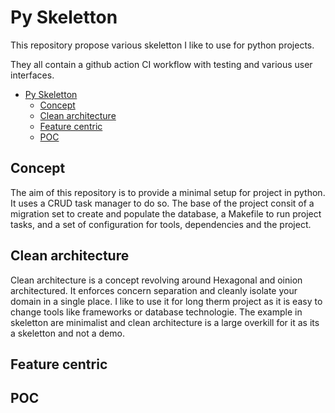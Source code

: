 # Py Skeletton



This repository propose various skeletton I like to use for python projects. 

They all contain a github action CI workflow with testing and various user interfaces.

<!-- TOC -->

- [Py Skeletton](#py-skeletton)
  - [Concept](#concept)
  - [Clean architecture](#clean-architecture)
  - [Feature centric](#feature-centric)
  - [POC](#poc)

<!-- /TOC -->

## Concept

The aim of this repository is to provide a minimal setup for project in python. It uses a CRUD task manager to do so. The base of the project consit of a migration set to create and populate the database, a Makefile to run project tasks, and a set of configuration for tools, dependencies and the project.

## Clean architecture

Clean architecture is a concept revolving around Hexagonal and oinion architectured. It enforces concern separation and cleanly isolate your domain in a single place. I like to use it for long therm project as it is easy to change tools like frameworks or database technologie. The example in skeletton are minimalist and clean architecture is a large overkill for it as its a skeletton and not a demo.

## Feature centric

## POC
